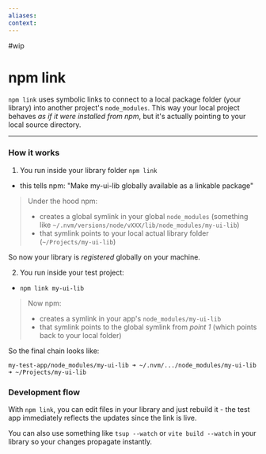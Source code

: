 ```yaml
---
aliases:
context:
---
```


#wip

# npm link

`npm link` uses symbolic links to connect to a local package folder (your library) into another project's `node_modules`.
This way your local project behaves *as if it were installed from npm*, but it's actually pointing to your local source directory.

---
### How it works

1. You run inside your library folder `npm link`
- this tells npm: "Make my-ui-lib globally available as a linkable package"

> Under the hood npm:
>  - creates a global symlink in your global `node_modules` (something like `~/.nvm/versions/node/vXXX/lib/node_modules/my-ui-lib`)
> - that symlink points to your local actual library folder (`~/Projects/my-ui-lib`)

So now your library is *registered* globally on your machine.

2. You run inside your test project:
- `npm link my-ui-lib`

> Now npm:
> - creates a symlink in your app's `node_modules/my-ui-lib`
> - that symlink points to the global symlink from *point 1* (which points back to your local folder)

So the final chain looks like:
``` 
my-test-app/node_modules/my-ui-lib ➜ ~/.nvm/.../node_modules/my-ui-lib ➜ ~/Projects/my-ui-lib
```


### Development flow

With `npm link`, you can edit files in your library and just rebuild it - the test app immediately reflects the updates since the link is live. 

You can also use something like `tsup --watch` or `vite build --watch` in your library so your changes propagate instantly.